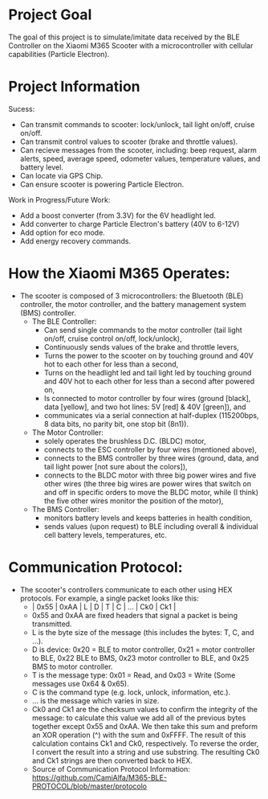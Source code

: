 # Project Goal
The goal of this project is to simulate/imitate data received by the BLE Controller on the Xiaomi M365 Scooter with a microcontroller with cellular capabilities (Particle Electron).

# Project Information

Sucess:
- Can transmit commands to scooter: lock/unlock, tail light on/off, cruise on/off.
- Can transmit control values to scooter (brake and throttle values).
- Can recieve messages from the scooter, including: beep request, alarm alerts, speed, average speed, odometer values, temperature values, and battery level.
- Can locate via GPS Chip.
- Can ensure scooter is powering Particle Electron.

Work in Progress/Future Work:
- Add a boost converter (from 3.3V) for the 6V headlight led.
- Add converter to charge Particle Electron's battery (40V to 6-12V)
- Add option for eco mode.
- Add energy recovery commands.



# How the Xiaomi M365 Operates:
- The scooter is composed of 3 microcontrollers: the Bluetooth (BLE) controller, the motor controller, and the battery management system (BMS) controller.
  - The BLE Controller:
    - Can send single commands to the motor controller (tail light on/off, cruise control on/off, lock/unlock),
    - Continuously sends values of the brake and throttle levers,
    - Turns the power to the scooter on by touching ground and 40V hot to each other for less than a second,
    - Turns on the headlight led and tail light led by touching ground and 40V hot to each other for less than a second after powered on,
    - Is connected to motor controller by four wires (ground [black], data [yellow], and two hot lines: 5V [red] & 40V [green]), and
    - communicates via a serial connection at half-duplex (115200bps, 8 data bits, no parity bit, one stop bit (8n1)).
  - The Motor Controller:
    - solely operates the brushless D.C. (BLDC) motor,
    - connects to the ESC controller by four wires (mentioned above),
    - connects to the BMS controller by three wires (ground, data, and tail light power [not sure about the colors]),
    - connects to the BLDC motor with three big power wires and five other wires (the three big wires are power wires that switch on and off in specific orders to move the BLDC motor, while (I think) the five other wires monitor the position of the motor),
  - The BMS Controller:
    - monitors battery levels and keeps batteries in health condition,
    - sends values (upon request) to BLE including overall & individual cell battery levels, temperatures, etc.
# Communication Protocol:
- The scooter's controllers communicate to each other using HEX protocols. For example, a single packet looks like this:
  - | 0x55 | 0xAA | L | D | T | C | ... | Ck0 | Ck1 |
  - 0x55 and 0xAA are fixed headers that signal a packet is being transmitted.
  - L is the byte size of the message (this includes the bytes: T, C, and ...).
  - D is device: 0x20 = BLE to motor controller, 0x21 = motor controller to BLE, 0x22 BLE to BMS, 0x23 motor controller to BLE, and 0x25 BMS to motor controller.
  - T is the message type: 0x01 = Read, and 0x03 = Write (Some messages use 0x64 & 0x65).
  - C is the command type (e.g. lock, unlock, information, etc.).
  - ... is the message which varies in size.
  - Ck0 and Ck1 are the checksum values to confirm the integrity of the message: to calculate this value we add all of the previous bytes together except 0x55 and 0xAA. We then take this sum and preform an XOR operation (^) with the sum and 0xFFFF. The result of this calculation contains Ck1 and Ck0, respectively. To reverse the order, I convert the result into a string and use substring. The resulting Ck0 and Ck1 strings are then converted back to HEX.
  - Source of Communication Protocol Information: https://github.com/CamiAlfa/M365-BLE-PROTOCOL/blob/master/protocolo
  

